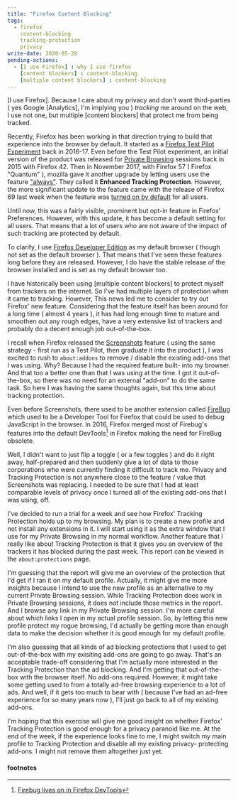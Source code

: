 ```yaml
---
title: "Firefox Content Blocking"
tags:
  - firefox
    content-blocking
    tracking-protection
    privacy
write-date: 2020-05-28
pending-actions:
  - [I use Firefox] : why I use firefox
    [content blockers] : content-blocking
    [multiple content blockers] : content-blocking
---
```


[I use Firefox]. Because I care about my privacy and don't
want third-parties ( yes Google [Analytics], I'm implying
you ) _tracking_ me around on the web, I use not one, but
multiple [content blockers] that protect me from being tracked.

Recently, Firefox has been working in that direction trying
to build that experience into the browser by default. It
started as a [Firefox Test Pilot Experiment] back in 2016-17.
Even before the Test Pilot experiment, an initial version
of the product was released for [Private Browsing] sessions
back in 2015 with Firefox 42. Then in November 2017, with
Firefox 57 ( Firefox "Quantum" ), mozilla gave it another
upgrade by letting users use the feature ["always"]. They
called it **Enhanced Tracking Protection**. However, the
more significant update to the feature came with the release
of Firefox 69 last week when the feature was [turned on by
default] for all users.

Until now, this was a fairly visible, prominent but opt-in
feature in Firefox' Preferences. However, with this update,
it has become a default setting for all users. That means
that a lot of users who are not aware of the impact of such
tracking are protected by default.

To clarify, I use [Firefox Developer Edition] as my default
browser ( though not set as the default browser ). That means
that I've seen these features long before they are released.
However, I do have the stable release of the browser installed
and is set as my default browser too.

I have historically been using [multiple content blockers]
to protect myself from trackers on the internet. So I've had
multiple layers of protection when it came to tracking.
However, This news led me to consider to try out Firefox' new
feature. Considering that the feature itself has been around
for a long time ( almost 4 years ), it has had long enough
time to mature and smoothen out any rough edges, have a very
extensive list of trackers and probably do a decent enough
job out-of-the-box.

I recall when Firefox released the [Screenshots] feature (
using the same strategy - first run as a Test Pilot, then
graduate it into the product ), I was excited to rush to
`about:addons` to remove / disable the existing add-ons that
I was using. Why? Because I had the required feature built-
into my browser. And that too a better one than that I was 
using at the time. I got it out-of-the-box, so there was no
need for an external "add-on" to do the same task. So here I
was having the same thoughts again, but this time about
tracking protection.

Even before Screenshots, there used to be another extension
called [FireBug] which used to be a Developer Tool for Firefox that
could be used to debug JavaScript in the browser. In 2016,
Firefox merged most of Firebug's features into the default
DevTools[^1] in Firefox making the need for FireBug obsolete.

Well, I didn't want to just flip a toggle ( or a few toggles )
and do it right away, half-prepared and then suddenly give a
lot of data to those corporations who were currently finding
it difficult to track me. Privacy and Tracking Protection is
not anywhere close to the feature / value that Screenshots
was replacing. I needed to be sure that I had at least
comparable levels of privacy once I turned all of the existing
add-ons that I was using, off.

I've decided to run a trial for a week and see how Firefox'
Tracking Protection holds up to my browsing. My plan is to
create a new profile and not install any extensions in it.
I will start using it as the extra window that I use for my
Private Browsing in my normal workflow. Another feature that
I really like about Tracking Protection is that it gives you
an overview of the trackers it has blocked during the past
week. This report can be viewed in the `about:protections` page.

I'm guessing that the report will give me an overview of the
protection that I'd get if I ran it on my default profile.
Actually, it might give me more insights because I intend to
use the new profile as an alternative to my current Private
Browsing session. While Tracking Protection does work in
Private Browsing sessions, it does not include those metrics
in the report. And I browse any link in my Private Browsing
session. I'm more careful about which links I open in my
actual profile session. So, by letting this new profile
protect my rogue browsing, I'd actually be getting more than
enough data to make the decision whether it is good enough
for my default profile.

I'm also guessing that all kinds of ad blocking protections
that I used to get out-of-the-box with my exisiting add-ons
are going to go away. That's an acceptable trade-off
considering that I'm actually more interested in the
Tracking Protection than the ad blocking. And I'm getting
that out-of-the-box with the browser itself. No add-ons
required. However, it might take some getting used to from
a totally ad-free browsing experience to a lot of ads. And
well, if it gets too much to bear with ( because I've had an
ad-free experience for so many years now ), I'll just go back
to all of my existing add-ons.

I'm hoping that this exercise will give me good insight on
whether Firefox' Tracking Protection is good enough for a
privacy paranoid like me. At the end of the week, if the
experience looks fine to me, I might switch my main profile
to Tracking Protection and disable all my existing privacy-
protecting add-ons. I might not remove them altogether just
yet.

[Firefox Test Pilot Experiment]: https://medium.com/firefox-test-pilot/test-pilot-tracking-protection-graduation-report-7452b5ccc477
[Private Browsing]: https://blog.mozilla.org/blog/2015/11/03/firefox-now-offers-a-more-private-browsing-experience/
["always"]: https://blog.mozilla.org/firefox/tracking-protection-always-on/
[turned on by default]: https://blog.mozilla.org/blog/2019/09/03/todays-firefox-blocks-third-party-tracking-cookies-and-cryptomining-by-default/
[Firefox Developer Edition]: https://firefox.com/developer
[Screenshots]: https://blog.mozilla.org/firefox/share-exactly-see-screen-firefox-screenshots/
[FireBug]: https://getfirebug.com

#### footnotes
[^1]: [Firebug lives on in Firefox DevTools](https://hacks.mozilla.org/2016/12/firebug-lives-on-in-firefox-devtools/)
